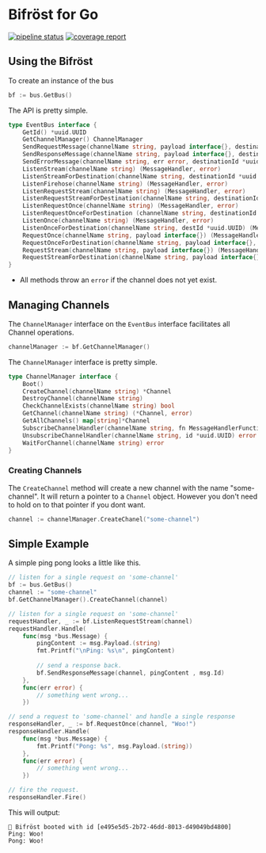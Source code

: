 # Bifröst for Go

[![pipeline status](https://gitlab.eng.vmware.com/bifrost/golang/badges/master/pipeline.svg)](https://gitlab.eng.vmware.com/bifrost/golang/commits/master)
[![coverage report](https://gitlab.eng.vmware.com/bifrost/golang/badges/master/coverage.svg)](https://gitlab.eng.vmware.com/bifrost/golang/commits/master)

## Using the Bifröst

To create an instance of the bus

```go
bf := bus.GetBus()
```

The API is pretty simple.

```go
type EventBus interface {
    GetId() *uuid.UUID
    GetChannelManager() ChannelManager
    SendRequestMessage(channelName string, payload interface{}, destinationId *uuid.UUID) error
    SendResponseMessage(channelName string, payload interface{}, destinationId *uuid.UUID) error
    SendErrorMessage(channelName string, err error, destinationId *uuid.UUID) error
    ListenStream(channelName string) (MessageHandler, error)
    ListenStreamForDestination(channelName string, destinationId *uuid.UUID) (MessageHandler, error)
    ListenFirehose(channelName string) (MessageHandler, error)
    ListenRequestStream(channelName string) (MessageHandler, error)
    ListenRequestStreamForDestination(channelName string, destinationId *uuid.UUID) (MessageHandler, error)
    ListenRequestOnce(channelName string) (MessageHandler, error)
    ListenRequestOnceForDestination (channelName string, destinationId *uuid.UUID) (MessageHandler, error)
    ListenOnce(channelName string) (MessageHandler, error)
    ListenOnceForDestination(channelName string, destId *uuid.UUID) (MessageHandler, error)
    RequestOnce(channelName string, payload interface{}) (MessageHandler, error)
    RequestOnceForDestination(channelName string, payload interface{}, destId *uuid.UUID) (MessageHandler, error)
    RequestStream(channelName string, payload interface{}) (MessageHandler, error)
    RequestStreamForDestination(channelName string, payload interface{}, destId *uuid.UUID) (MessageHandler, error)
}
```

- All methods throw an `error` if the channel does not yet exist.

## Managing Channels

The `ChannelManager` interface on the `EventBus` interface facilitates all Channel operations.

```go
channelManager := bf.GetChannelManager()
```

The `ChannelManager` interface is pretty simple.

```go
type ChannelManager interface {
    Boot()
    CreateChannel(channelName string) *Channel
    DestroyChannel(channelName string)
    CheckChannelExists(channelName string) bool
    GetChannel(channelName string) (*Channel, error)
    GetAllChannels() map[string]*Channel
    SubscribeChannelHandler(channelName string, fn MessageHandlerFunction, runOnce bool) (*uuid.UUID, error)
    UnsubscribeChannelHandler(channelName string, id *uuid.UUID) error
    WaitForChannel(channelName string) error
}
```

### Creating Channels

The `CreateChannel` method will create a new channel with the name "some-channel". It will return a pointer to a
`Channel` object. However you don't need to hold on to that pointer if you dont want.

```go
channel := channelManager.CreateChanel("some-channel")
```

## Simple Example

A simple ping pong looks a little like this.

```go
// listen for a single request on 'some-channel'
bf := bus.GetBus()
channel := "some-channel"
bf.GetChannelManager().CreateChannel(channel)

// listen for a single request on 'some-channel'
requestHandler, _ := bf.ListenRequestStream(channel)
requestHandler.Handle(
    func(msg *bus.Message) {
        pingContent := msg.Payload.(string)
        fmt.Printf("\nPing: %s\n", pingContent)
        
        // send a response back.
        bf.SendResponseMessage(channel, pingContent , msg.Id)
    },
    func(err error) {
        // something went wrong...
    })

// send a request to 'some-channel' and handle a single response
responseHandler, _ := bf.RequestOnce(channel, "Woo!")
responseHandler.Handle(
    func(msg *bus.Message) {
        fmt.Printf("Pong: %s", msg.Payload.(string))
    },
    func(err error) {
        // something went wrong...
    })

// fire the request.
responseHandler.Fire()
```

This will output: 

```text
🌈 Bifröst booted with id [e495e5d5-2b72-46dd-8013-d49049bd4800]
Ping: Woo!
Pong: Woo!
```
